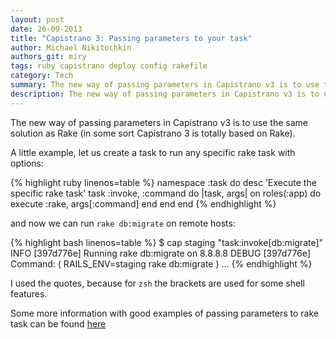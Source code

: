 ```yaml
---
layout: post
date: 26-09-2013
title: "Capistrano 3: Passing parameters to your task"
author: Michael Nikitochkin
authors_git: miry
tags: ruby capistrano deploy config rakefile
category: Tech
summary: The new way of passing parameters in Capistrano v3 is to use the same solution as Rake (in some sort Capistrano 3 is totally based on Rake).
description: The new way of passing parameters in Capistrano v3 is to use the same solution as Rake (in some sort  Capistrano 3 is totally based on Rake).
---
```


The new way of passing parameters in Capistrano v3 is to use the same solution as Rake (in some sort Capistrano 3 is  totally based on Rake).

A little example, let us create a task to run any specific rake task with options:

{% highlight ruby linenos=table %}
namespace :task do
  desc 'Execute the specific rake task'
  task :invoke, :command do |task, args|
    on roles(:app) do
      execute :rake, args[:command]
    end
  end
end
{% endhighlight %}

and now we can run `rake db:migrate` on remote hosts:

{% highlight bash linenos=table %}
$ cap staging "task:invoke[db:migrate]"
INFO [397d776e] Running rake db:migrate on 8.8.8.8
DEBUG [397d776e] Command: ( RAILS_ENV=staging rake db:migrate )
...
{% endhighlight %}

I used the quotes, because for `zsh` the brackets are used for some shell features.

Some more information with good examples of passing parameters to rake task can be found [here](http://viget.com/extend/protip-passing-parameters-to-your-rake-tasks)
